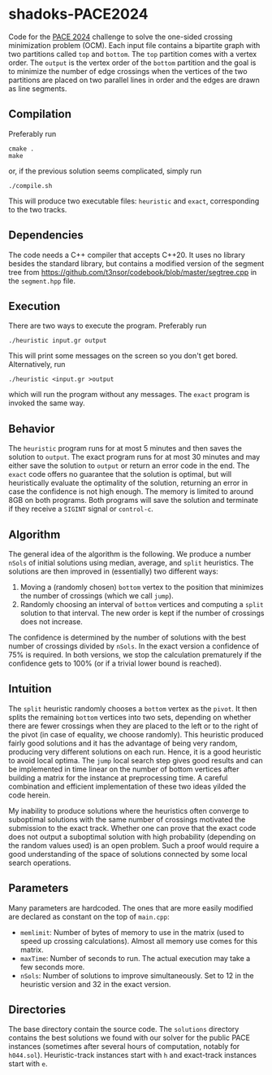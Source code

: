 # shadoks-PACE2024
Code for the [PACE 2024](https://pacechallenge.org/2024/) challenge to solve the one-sided crossing minimization problem (OCM). Each input file contains a bipartite graph with two partitions called `top` and `bottom`. The `top` partition comes with a vertex order. The `output` is the vertex order of the `bottom` partition and the goal is to minimize the number of edge crossings when the vertices of the two partitions are placed on two parallel lines in order and the edges are drawn as line segments.

## Compilation
Preferably run
```
cmake .
make
```
or, if the previous solution seems complicated, simply run
```
./compile.sh
```
This will produce two executable files: `heuristic` and `exact`, corresponding to the two tracks.

## Dependencies

The code needs a C++ compiler that accepts C++20. It uses no library besides the standard library, but contains a modified version of the segment tree from
https://github.com/t3nsor/codebook/blob/master/segtree.cpp in the `segment.hpp` file.

## Execution
There are two ways to execute the program. Preferably run
```
./heuristic input.gr output
```
This will print some messages on the screen so you don't get bored. Alternatively, run
```
./heuristic <input.gr >output
```
which will run the program without any messages. The `exact` program is invoked the same way.

## Behavior
The `heuristic` program runs for at most 5 minutes and then saves the solution to `output`. The exact program runs for at most 30 minutes and may either save the solution to `output` or return an error code in the end. The `exact` code offers no guarantee that the solution is optimal, but will heuristically evaluate the optimality of the solution, returning an error in case the confidence is not high enough. The memory is limited to around 8GB on both programs. Both programs will save the solution and terminate if they receive a `SIGINT` signal or `control-c`.

## Algorithm
The general idea of the algorithm is the following. We produce a number `nSols` of initial solutions using median, average, and `split` heuristics. The solutions are then improved in (essentially) two different ways:
1. Moving a (randomly chosen) `bottom` vertex to the position that minimizes the number of crossings (which we call `jump`).
2. Randomly choosing an interval of `bottom` vertices and computing a `split` solution to that interval. The new order is kept if the number of crossings does not increase.

The confidence is determined by the number of solutions with the best number of crossings divided by `nSols`. In the exact version a confidence of 75% is required. In both versions, we stop the calculation prematurely if the confidence gets to 100% (or if a trivial lower bound is reached).

## Intuition

The `split` heuristic randomly chooses a `bottom` vertex as the `pivot`. It then splits the remaining `bottom` vertices into two sets, depending on whether there are fewer crossings when they are placed to the left or to the right of the pivot (in case of equality, we choose randomly). This heuristic produced fairly good solutions and it has the advantage of being very random, producing very different solutions on each run. Hence, it is a good heuristic to avoid local optima. The `jump` local search step gives good results and can be implemented in time linear on the number of bottom vertices after building a matrix for the instance at preprocessing time. A careful combination and efficient implementation of these two ideas yilded the code herein.

My inability to produce solutions where the heuristics often converge to suboptimal solutions with the same number of crossings motivated the submission to the exact track. Whether one can prove that the exact code does not output a suboptimal solution with high probability (depending on the random values used) is an open problem. Such a proof would require a good understanding of the space of solutions connected by some local search operations.

## Parameters
Many parameters are hardcoded. The ones that are more easily modified are declared as constant on the top of `main.cpp`:
+ `memlimit`: Number of bytes of memory to use in the matrix (used to speed up crossing calculations). Almost all memory use comes for this matrix.
+ `maxTime`: Number of seconds to run. The actual execution may take a few seconds more.
+ `nSols`: Number of solutions to improve simultaneously. Set to 12 in the heuristic version and 32 in the exact version.

## Directories
The base directory contain the source code. The `solutions` directory contains the best solutions we found with our solver for the public PACE instances (sometimes after several hours of computation, notably for `h044.sol`). Heuristic-track instances start with `h` and exact-track instances start with `e`.
